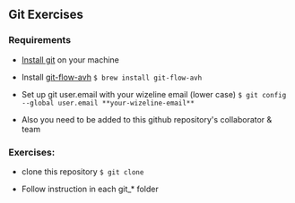 ## Git Exercises

### Requirements

- [Install git](https://www.atlassian.com/git/tutorials/install-git) on your machine 

- Install [git-flow-avh](https://danielkummer.github.io/git-flow-cheatsheet/)
`$ brew install git-flow-avh`

- Set up git user.email with your wizeline email (lower case)
`$ git config --global user.email **your-wizeline-email** `

- Also you need to be added to this github repository's collaborator & team


### Exercises:
-  clone this repository
`$ git clone `

- Follow instruction in each git_* folder

